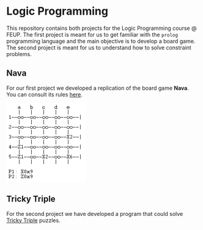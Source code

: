 # Logic Programming

This repository contains both projects for the Logic Programming course @ FEUP. The first project is meant for us to get familiar with the ```prolog``` programming language and the main objective is to develop a board game. The second project is meant for us to understand how to solve constraint problems.

## Nava

For our first project we developed a replication of the board game __Nava__. You can consult its rules [here](https://drive.google.com/file/d/1qfZp_uDWRPxPU5U2lN-EGNDfEHkjha1u/view).

![NavaBoard](proj1/docs/img/intermediateState.png)

## Tricky Triple

For the second project we have developed a program that could solve [Tricky Triple](https://erich-friedman.github.io/puzzle/shape/) puzzles.
